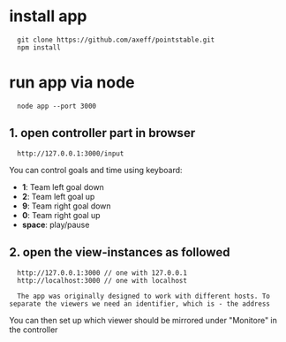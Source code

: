 # install app
```
  git clone https://github.com/axeff/pointstable.git
  npm install
```

# run app via node
```
  node app --port 3000
```

## 1. open controller part in browser

```
  http://127.0.0.1:3000/input
```

You can control goals and time using keyboard:
  * **1**:      Team left goal down
  * **2**:      Team left goal up
  * **9**:      Team right goal down
  * **0**:      Team right goal up
  * **space**:  play/pause


## 2. open the view-instances as followed

```
  http://127.0.0.1:3000 // one with 127.0.0.1
  http://localhost:3000 // one with localhost

  The app was originally designed to work with different hosts. To separate the viewers we need an identifier, which is - the address
```

You can then set up which viewer should be mirrored under "Monitore" in the controller
